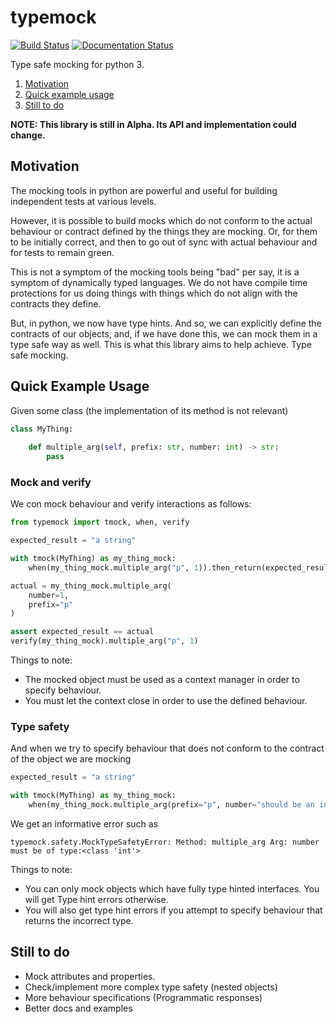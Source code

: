 # typemock

[![Build Status](https://travis-ci.com/lgwillmore/typemock.svg?branch=master)](https://travis-ci.com/lgwillmore/typemock) [![Documentation Status](https://readthedocs.org/projects/typemock/badge/?version=latest)](https://typemock.readthedocs.io/en/latest/?badge=latest)

Type safe mocking for python 3.

1. [Motivation](#motivation)
2. [Quick example usage](#quick-example-usage)
3. [Still to do](#still-to-do)

**NOTE: This library is still in Alpha. Its API and implementation could change.**


## Motivation

The mocking tools in python are powerful and useful for building independent tests at various levels.

However, it is possible to build mocks which do not conform to the actual behaviour or contract defined by the things they are mocking. Or, for them to be initially correct, and then to go out of sync with actual behaviour and for tests to remain green.

This is not a symptom of the mocking tools being "bad" per say, it is a symptom of dynamically typed languages. We do not have compile time protections for us doing things with things which do not align with the contracts they define.

But, in python, we now have type hints. And so, we can explicitly define the contracts of our objects, and, if we have done this, we can mock them in a type safe way as well. This is what this library aims to help achieve. Type safe mocking.


## Quick Example Usage

Given some class (the implementation of its method is not relevant)

```python
class MyThing:
    
    def multiple_arg(self, prefix: str, number: int) -> str:
        pass
```

### Mock and verify

We con mock behaviour and verify interactions as follows:

```python
from typemock import tmock, when, verify

expected_result = "a string"

with tmock(MyThing) as my_thing_mock:
    when(my_thing_mock.multiple_arg("p", 1)).then_return(expected_result)

actual = my_thing_mock.multiple_arg(
    number=1,
    prefix="p"
)

assert expected_result == actual
verify(my_thing_mock).multiple_arg("p", 1)

```

Things to note:

 - The mocked object must be used as a context manager in order to specify behaviour.
 - You must let the context close in order to use the defined behaviour.
 
### Type safety

And when we try to specify behaviour that does not conform to the contract of the object we are mocking

```python
expected_result = "a string"

with tmock(MyThing) as my_thing_mock:
    when(my_thing_mock.multiple_arg(prefix="p", number="should be an int")).then_return(expected_result)
```

We get an informative error such as

    typemock.safety.MockTypeSafetyError: Method: multiple_arg Arg: number must be of type:<class 'int'>

Things to note:

 - You can only mock objects which have fully type hinted interfaces. You will get Type hint errors otherwise.
 - You will also get type hint errors if you attempt to specify behaviour that returns the incorrect type.


## Still to do

 - Mock attributes and properties.
 - Check/implement more complex type safety (nested objects)
 - More behaviour specifications (Programmatic responses)
 - Better docs and examples



